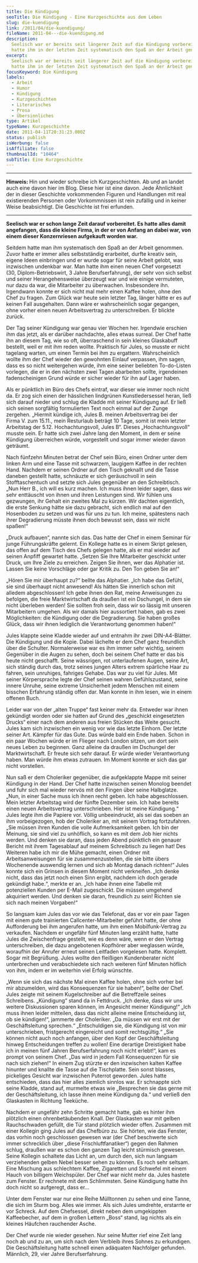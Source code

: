 ```yaml
---
title: Die Kündigung
seoTitle: Die Kündigung - Eine Kurzgeschichte aus dem Leben
slug: die-kuendigung
link: /2011/04/die-kuendigung/
fileName: 2011-04---die-kuendigung.md
description:
  Seelisch war er bereits seit längerer Zeit auf die Kündigung vorbereitet. Man
  hatte ihm in der letzten Zeit systematisch den Spaß an der Arbeit genommen.
excerpt:
  Seelisch war er bereits seit längerer Zeit auf die Kündigung vorbereitet. Man
  hatte ihm in der letzten Zeit systematisch den Spaß an der Arbeit genommen.
focusKeyword: Die Kündigung
labels:
  - Arbeit
  - Humor
  - Kündigung
  - Kurzgeschichten
  - Literarisches
  - Prosa
  - Übersinnliches
type: Artikel
typeName: Kurzgeschichte
date: 2011-04-11T20:31:23.000Z
status: publish
isWerbung: false
isAffiliate: false
thumbnailId: "10464"
subTitle: Eine Kurzgeschichte
---
```


<hr /><strong>Hinweis: </strong>Hin und wieder schreibe ich Kurzgeschichten. Ab und an landet auch eine davon hier im Blog. Diese hier ist eine davon. Jede Ähnlichkeit der in dieser Geschichte vorkommenden Figuren und Handlungen mit real existierenden Personen oder Vorkommnissen ist rein zufällig und in keiner Weise beabsichtigt. Die Geschichte ist frei erfunden.

<hr /><strong>Seelisch war er schon lange Zeit darauf vorbereitet. Es hatte alles damit angefangen, dass die kleine Firma, in der er von Anfang an dabei war, von einem dieser Konzernriesen aufgekauft worden war.</strong>

Seitdem hatte man ihm systematisch den Spaß an der Arbeit genommen. Zuvor hatte
er immer alles selbstständig erarbeitet, durfte kreativ sein, eigene Ideen
einbringen und er wurde sogar für seine Arbeit gelobt, was inzwischen undenkbar
war. Man hatte ihm einen neuen Chef vorgesetzt (30, Diplom-Betriebswirt, 3 Jahre
Berufserfahrung), der sehr von sich selbst und seiner Herangehensweise überzeugt
war und wie einige vermuteten, nur dazu da war, die Mitarbeiter zu überwachen.
Insbesondere ihn. Irgendwann konnte er sich nicht mal mehr einen Kaffee holen,
ohne den Chef zu fragen. Zum Glück war heute sein letzter Tag, länger hätte er
es auf keinen Fall ausgehalten. Dann wäre er wahrscheinlich sogar gegangen, ohne
vorher einen neuen Arbeitsvertrag zu unterschreiben. Er blickte zurück.

Der Tag seiner Kündigung war genau vier Wochen her. Irgendwie erschien ihm das
jetzt, als er darüber nachdachte, alles etwas surreal. Der Chef hatte ihn an
diesem Tag, wie so oft, überraschend in sein kleines Glaskabuff bestellt, weil
er mit ihm reden wollte. Praktisch für Jules, so musste er nicht tagelang
warten, um einen Termin bei ihm zu ergattern. Wahrscheinlich wollte ihm der Chef
wieder den gewohnten Einlauf verpassen, ihm sagen, dass es so nicht weitergehen
würde, ihm eine seiner beliebten To-do-Listen vorlegen, die er in den nächsten
zwei Tagen abarbeiten sollte, irgendeinen fadenscheinigen Grund würde er sicher
wieder für ihn auf Lager haben.

Als er pünktlich im Büro des Chefs eintraf, war dieser wie immer noch nicht da.
Er zog sich einen der hässlichen lindgrünen Kunstledersessel heran, ließ sich
darauf nieder und schlug die Kladde mit seiner Kündigung auf. Er ließ sich
seinen sorgfältig formulierten Text noch einmal auf der Zunge zergehen. „Hiermit
kündige ich, Jules B. meinen Arbeitsvertrag bei der Firma V. zum 15.11., mein
Resturlaub beträgt 10 Tage, somit ist mein letzter Arbeitstag der 5.12.
Hochachtungsvoll, Jules B“. Dieses „Hochachtungsvoll“ musste sein. Er hatte sich
zwei Jahre lang den Moment, in dem er seine Kündigung überreichen würde,
vorgestellt und sogar immer wieder davon geträumt.

Nach fünfzehn Minuten betrat der Chef sein Büro, einen Ordner unter dem linken
Arm und eine Tasse mit schwarzem, laugigem Kaffee in der rechten Hand. Nachdem
er seinen Ordner auf den Tisch geknallt und die Tasse daneben gestellt hatte,
schnäuzte er sich geräuschvoll in sein Stofftaschentuch und setzte sich Jules
gegenüber an den Schreibtisch. „Nun Herr B., ich will es kurz machen. Ich muss
ihnen leider sagen, dass wir sehr enttäuscht von ihnen und ihren Leistungen
sind. Wir fühlen uns gezwungen, ihr Gehalt ein zweites Mal zu kürzen. Wir
dachten eigentlich, die erste Senkung hätte sie dazu gebracht, sich endlich mal
auf den Hosenboden zu setzen und was für uns zu tun. Ich meine, spätestens nach
ihrer Degradierung müsste ihnen doch bewusst sein, dass wir nicht spaßen!“

„Druck aufbauen“, nannte sich das. Das hatte der Chef in einem Seminar für junge
Führungskräfte gelernt. Ein Kollege hatte es in einem Skript gelesen, das offen
auf dem Tisch des Chefs gelegen hatte, als er mal wieder auf seinen Anpfiff
gewartet hatte. „Setzen Sie Ihre Mitarbeiter geschickt unter Druck, um Ihre
Ziele zu erreichen. Zeigen Sie ihnen, wer das Alphatier ist. Lassen Sie keine
Vorschläge oder gar Kritik zu. Den Ton geben Sie an!“

„Hören Sie mir überhaupt zu?“ bellte das Alphatier. „Ich habe das Gefühl, sie
sind überhaupt nicht anwesend! Als hätten Sie innerlich schon mit alledem
abgeschlossen! Ich gebe ihnen den Rat, meine Anweisungen zu befolgen, die freie
Marktwirtschaft da draußen ist ein Dschungel, in dem sie nicht überleben werden!
Sie sollten froh sein, dass wir so lässig mit unseren Mitarbeitern umgehen. Als
wir damals hier aussortiert haben, gab es zwei Möglichkeiten: die Kündigung oder
die Degradierung. Sie haben großes Glück, dass wir ihnen lediglich die
Verantwortung genommen haben!“

Jules klappte seine Kladde wieder auf und entnahm ihr zwei DIN-A4-Blätter. Die
Kündigung und die Kopie. Dabei lächelte er dem Chef ganz freundlich über die
Schulter. Normalerweise war es ihm immer sehr wichtig, seinem Gegenüber in die
Augen zu sehen, doch bei seinem Chef hatte er das bis heute nicht geschafft.
Seine wässrigen, rot unterlaufenen Augen, seine Art, sich ständig durch das,
trotz seines jungen Alters extrem spärliche Haar zu fahren, sein unruhiges,
fahriges Gehabe. Das war zu viel für Jules. Mit seiner Körpersprache legte der
Chef seinen wahren Gefühlszustand, seine innere Unruhe, seine extreme
Unsicherheit jedem Menschen mit einem bisschen Erfahrung ständig offen dar. Man
konnte in ihm lesen, wie in einem offenen Buch.

Leider war von der „alten Truppe“ fast keiner mehr da. Entweder war ihnen
gekündigt worden oder sie hatten auf Grund des „geschickt eingesetzten Drucks“
einer nach dem anderen aus freien Stücken das Weite gesucht. Jules kam sich
inzwischen ein wenig vor wie das letzte Einhorn. Der letzte seiner Art. Kämpfer
für das Gute. Das würde bald ein Ende haben. Schon in ein paar Wochen würde er
im Flieger nach London sitzen, um dort sein neues Leben zu beginnen. Ganz
alleine da draußen im Dschungel der Marktwirtschaft. Er freute sich sehr darauf.
Er würde wieder Verantwortung haben. Man würde ihm etwas zutrauen. Im Moment
konnte er sich das gar nicht vorstellen.

Nun saß er dem Choleriker gegenüber, die aufgeklappte Mappe mit seiner Kündigung
in der Hand. Der Chef hatte inzwischen seinen Monolog beendet und fuhr sich mal
wieder nervös mit den Fingen über seine Halbglatze. „Nun, in einer Sache muss
ich ihnen recht geben. Ich habe abgeschlossen. Mein letzter Arbeitstag wird der
fünfte Dezember sein. Ich habe bereits einen neuen Arbeitsvertrag
unterschrieben. Hier ist meine Kündigung.“ Jules legte ihm die Papiere vor.
Völlig unbeeindruckt, als sei das soeben an ihm vorbeigezogen, hob der
Choleriker an, mit seinem Vortrag fortzufahren. „Sie müssen ihren Kunden die
volle Aufmerksamkeit geben. Ich bin der Meinung, sie sind viel zu unhöflich, so
kann es mit dem Job hier nichts werden. Und denken sie daran, dass jeden Abend
pünktlich ein genauer Bericht mit ihrem Tagesablauf auf meinem Schreibtisch zu
liegen hat! Des Weiteren habe ich mir die Mühe gemacht, einen Ordner mit
Arbeitsanweisungen für sie zusammenzustellen, die sie bitte übers Wochenende
auswendig lernen und sich ab Montag danach richten!“ Jules konnte sich ein
Grinsen in diesem Moment nicht verkneifen. „Ich denke nicht, dass das jetzt noch
einen Sinn ergibt, nachdem ich doch gerade gekündigt habe.“, merkte er an. „Ich
habe ihnen eine Tabelle mit potenziellen Kunden per E-Mail zugeschickt. Die
müssen umgehend akquiriert werden. Und denken sie daran, freundlich zu sein!
Richten sie sich nach meinen Vorgaben!“

So langsam kam Jules das vor wie das Telefonat, das er vor ein paar Tagen mit
einem gute trainierten Callcenter-Mitarbeiter geführt hatte, der ohne
Aufforderung bei ihm angerufen hatte, um ihm einen Mobilfunk-Vertrag zu
verkaufen. Nachdem er ungefähr fünf Minuten lang erzählt hatte, hatte Jules die
Zwischenfrage gestellt, wie es denn wäre, wenn er den Vertrag unterschreiben,
die dazu angebotenen Kopfhörer aber weglassen würde, woraufhin der Anrufer
erneut seinen Leitfaden vorgelesen hatte. Komplett. Sogar mit Begrüßung. Jules
wollte den fleißigen Kundenberater nicht unterbrechen und verabschiedete sich
nach weiteren fünf Minuten höflich von ihm, indem er im weiterhin viel Erfolg
wünschte.

„Wenn sie sich das nächste Mal einen Kaffee holen, ohne sich vorher bei mir
abzumelden, wird das Konsequenzen für sie haben!“, bellte der Chef. Jules zeigte
mit seinem Kugelschreiber auf die Betreffzeile seines Schreibens. „Kündigung“
stand da in Fettdruck. „Ich denke, dass wir uns weitere Diskussionen sparen
können, im Angesicht meiner Kündigung!“ „Ich muss ihnen leider mitteilen, dass
das nicht alleine meine Entscheidung ist, ob sie kündigen!“, jammerte der
Choleriker. „Da müssen wir erst mit der Geschäftsleitung sprechen.“
„Entschuldigen sie, die Kündigung ist von mir unterschrieben, fristgerecht
eingereicht und somit rechtsgültig.“ „Sie können nicht auch noch anfangen, über
den Kopf der Geschäftsleitung hinweg Entscheidungen treffen zu wollen! Eine
derartige Dreistigkeit habe ich in meinen fünf Jahren Berufserfahrung noch nicht
erlebt!“, kam es prompt von seinem Chef. „Das wird in jedem Fall Konsequenzen
für sie nach sich ziehen!“ In einem Zug stürzte er den inzwischen kalten Kaffee
hinunter und knallte die Tasse auf die Tischplatte. Sein sonst blasses,
pickeliges Gesicht war inzwischen Puterrot geworden. Jules hatte entschieden,
dass das hier alles ziemlich sinnlos war. Er schnappte sich seine Kladde, stand
auf, murmelte etwas wie „Besprechen sie das gerne mit der Geschäftsleitung, ich
lasse ihnen meine Kündigung da.“ und verließ den Glaskasten in Richtung
Teeküche.

Nachdem er ungefähr zehn Schritte gemacht hatte, gab es hinter ihm plötzlich
einen ohrenbetäubenden Knall. Der Glaskasten war mit gelben Rauchschwaden
gefüllt, die Tür stand plötzlich wieder offen. Zusammen mit einer Kollegin ging
Jules auf das Chefbüro zu. Sie hörten, wie das Fenster, das vorhin noch
geschlossen gewesen war (der Chef beschwerte sich immer schrecklich über „diese
Frischluftfanatiker“) gegen den Rahmen schlug, draußen war es schon den ganzen
Tag leicht stürmisch gewesen. Seine Kollegin schaltete das Licht an, um durch
den, sich nun langsam verziehenden gelben Nebel besser sehen zu können. Es roch
sehr seltsam. Eine Mischung aus schlechtem Kaffee, Zigaretten und Schwefel mit
einem Hauch von billigem Weichspüler. Der Chef war nicht mehr da. Jules hastete
zum Fenster. Er rechnete mit dem Schlimmsten. Seine Kündigung hatte ihn doch
nicht so aufgeregt, dass er...

Unter dem Fenster war nur eine Reihe Mülltonnen zu sehen und eine Tanne, die
sich im Sturm bog. Alles wie immer. Als sich Jules umdrehte, erstarrte er vor
Schreck. Auf dem Chefsessel, direkt neben dem umgekippten Kaffeebecher, auf dem
in großen Lettern „Boss“ stand, lag nichts als ein kleines Häufchen rauchender
Asche.

Der Chef wurde nie wieder gesehen. Nur seine Mutter rief eine Zeit lang noch ab
und zu an, um sich nach dem Verbleib ihres Sohnes zu erkundigen. Die
Geschäftsleitung hatte schnell einen adäquaten Nachfolger gefunden. Männlich,
29, vier Jahre Berufserfahrung.
